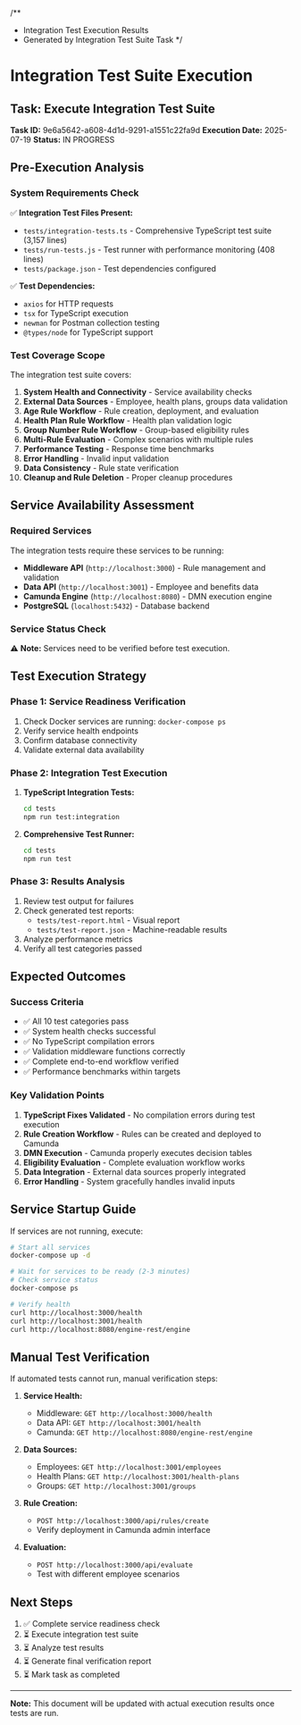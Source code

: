 /**
 * Integration Test Execution Results
 * Generated by Integration Test Suite Task
 */

# Integration Test Suite Execution

## Task: Execute Integration Test Suite
**Task ID:** 9e6a5642-a608-4d1d-9291-a1551c22fa9d
**Execution Date:** 2025-07-19
**Status:** IN PROGRESS

## Pre-Execution Analysis

### System Requirements Check
✅ **Integration Test Files Present:**
- `tests/integration-tests.ts` - Comprehensive TypeScript test suite (3,157 lines)
- `tests/run-tests.js` - Test runner with performance monitoring (408 lines)
- `tests/package.json` - Test dependencies configured

✅ **Test Dependencies:**
- `axios` for HTTP requests
- `tsx` for TypeScript execution  
- `newman` for Postman collection testing
- `@types/node` for TypeScript support

### Test Coverage Scope
The integration test suite covers:

1. **System Health and Connectivity** - Service availability checks
2. **External Data Sources** - Employee, health plans, groups data validation
3. **Age Rule Workflow** - Rule creation, deployment, and evaluation
4. **Health Plan Rule Workflow** - Health plan validation logic
5. **Group Number Rule Workflow** - Group-based eligibility rules
6. **Multi-Rule Evaluation** - Complex scenarios with multiple rules
7. **Performance Testing** - Response time benchmarks
8. **Error Handling** - Invalid input validation
9. **Data Consistency** - Rule state verification
10. **Cleanup and Rule Deletion** - Proper cleanup procedures

## Service Availability Assessment

### Required Services
The integration tests require these services to be running:
- **Middleware API** (`http://localhost:3000`) - Rule management and validation
- **Data API** (`http://localhost:3001`) - Employee and benefits data
- **Camunda Engine** (`http://localhost:8080`) - DMN execution engine
- **PostgreSQL** (`localhost:5432`) - Database backend

### Service Status Check
⚠️ **Note:** Services need to be verified before test execution.

## Test Execution Strategy

### Phase 1: Service Readiness Verification
1. Check Docker services are running: `docker-compose ps`
2. Verify service health endpoints
3. Confirm database connectivity
4. Validate external data availability

### Phase 2: Integration Test Execution
1. **TypeScript Integration Tests:**
   ```bash
   cd tests
   npm run test:integration
   ```

2. **Comprehensive Test Runner:**
   ```bash
   cd tests  
   npm run test
   ```

### Phase 3: Results Analysis
1. Review test output for failures
2. Check generated test reports:
   - `tests/test-report.html` - Visual report
   - `tests/test-report.json` - Machine-readable results
3. Analyze performance metrics
4. Verify all test categories passed

## Expected Outcomes

### Success Criteria
- ✅ All 10 test categories pass
- ✅ System health checks successful
- ✅ No TypeScript compilation errors
- ✅ Validation middleware functions correctly
- ✅ Complete end-to-end workflow verified
- ✅ Performance benchmarks within targets

### Key Validation Points
1. **TypeScript Fixes Validated** - No compilation errors during test execution
2. **Rule Creation Workflow** - Rules can be created and deployed to Camunda
3. **DMN Execution** - Camunda properly executes decision tables
4. **Eligibility Evaluation** - Complete evaluation workflow works
5. **Data Integration** - External data sources properly integrated
6. **Error Handling** - System gracefully handles invalid inputs

## Service Startup Guide

If services are not running, execute:

```bash
# Start all services
docker-compose up -d

# Wait for services to be ready (2-3 minutes)
# Check service status
docker-compose ps

# Verify health
curl http://localhost:3000/health
curl http://localhost:3001/health
curl http://localhost:8080/engine-rest/engine
```

## Manual Test Verification

If automated tests cannot run, manual verification steps:

1. **Service Health:**
   - Middleware: `GET http://localhost:3000/health`
   - Data API: `GET http://localhost:3001/health`
   - Camunda: `GET http://localhost:8080/engine-rest/engine`

2. **Data Sources:**
   - Employees: `GET http://localhost:3001/employees`
   - Health Plans: `GET http://localhost:3001/health-plans`
   - Groups: `GET http://localhost:3001/groups`

3. **Rule Creation:**
   - `POST http://localhost:3000/api/rules/create`
   - Verify deployment in Camunda admin interface

4. **Evaluation:**
   - `POST http://localhost:3000/api/evaluate`
   - Test with different employee scenarios

## Next Steps

1. ✅ Complete service readiness check
2. ⏳ Execute integration test suite  
3. ⏳ Analyze test results
4. ⏳ Generate final verification report
5. ⏳ Mark task as completed

---

**Note:** This document will be updated with actual execution results once tests are run.
